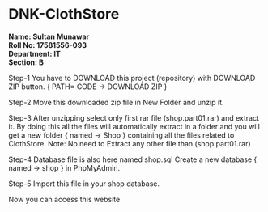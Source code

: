 # DNK-ClothStore

**Name: Sultan Munawar     
Roll No: 17581556-093           
Department: IT        
Section: B**

Step-1
You have to DOWNLOAD this project (repository) with DOWNLOAD ZIP button. 
{ PATH= CODE -> DOWNLOAD ZIP }

Step-2
Move this downloaded zip file in New Folder and unzip it.

Step-3
After unzipping select only first rar file (shop.part01.rar) and extract it.
By doing this all the files will automatically extract in a folder and you will get a new folder { named -> Shop } containing all the files related to ClothStore.
Note: No need to Extract any other file than (shop.part01.rar)

Step-4
Database file is also here named shop.sql
Create a new database { named -> shop } in PhpMyAdmin.

Step-5
Import this file in your shop database.

Now you can access this website
